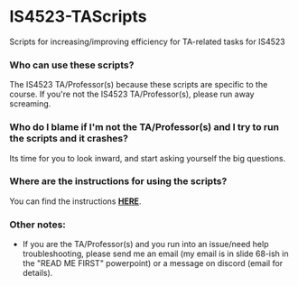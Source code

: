# IS4523-TAScripts
Scripts for increasing/improving efficiency for TA-related tasks for IS4523

### Who can use these scripts?
The IS4523 TA/Professor(s) because these scripts are specific to the course. 
If you're not the IS4523 TA/Professor(s), please run away screaming.

### Who do I blame if I'm not the TA/Professor(s) and I try to run the scripts and it crashes?
Its time for you to look inward, and start asking yourself the big questions.

### Where are the instructions for using the scripts?
You can find the instructions **[HERE](https://github.com/rw4523/IS4523_TAScripts/blob/master/MQ_Scripts/README.md)**.

### Other notes:
* If you are the TA/Professor(s) and you run into an issue/need help troubleshooting, please send me an email (my email is in slide 68-ish in the "READ ME FIRST" powerpoint) or a message on discord (email for details).

